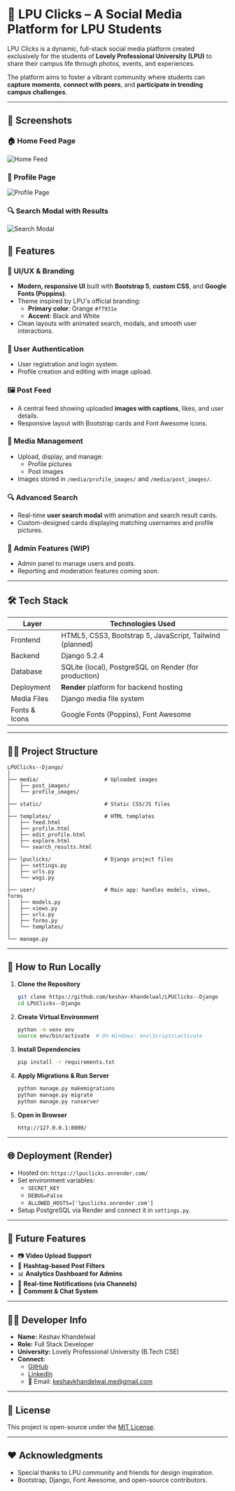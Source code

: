 # 📸 LPU Clicks – A Social Media Platform for LPU Students

LPU Clicks is a dynamic, full-stack social media platform created exclusively for the students of **Lovely Professional University (LPU)** to share their campus life through photos, events, and experiences.

The platform aims to foster a vibrant community where students can **capture moments**, **connect with peers**, and **participate in trending campus challenges**.

---
## 📸 Screenshots

### 🏠 Home Feed Page
![Home Feed](assets/home.png)

### 👤 Profile Page
![Profile Page](assets/profile.png)

### 🔍 Search Modal with Results
![Search Modal](assets/search.png)


## 🌟 Features

### 🎨 UI/UX & Branding
- **Modern, responsive UI** built with **Bootstrap 5**, **custom CSS**, and **Google Fonts (Poppins)**.
- Theme inspired by LPU's official branding:
  - **Primary color**: Orange `#f7931e`
  - **Accent**: Black and White
- Clean layouts with animated search, modals, and smooth user interactions.

### 👥 User Authentication
- User registration and login system.
- Profile creation and editing with image upload.

### 🖼️ Post Feed
- A central feed showing uploaded **images with captions**, likes, and user details.
- Responsive layout with Bootstrap cards and Font Awesome icons.

### 📂 Media Management
- Upload, display, and manage:
  - Profile pictures
  - Post images
- Images stored in `/media/profile_images/` and `/media/post_images/`.

### 🔍 Advanced Search
- Real-time **user search modal** with animation and search result cards.
- Custom-designed cards displaying matching usernames and profile pictures.

### 🔧 Admin Features (WIP)
- Admin panel to manage users and posts.
- Reporting and moderation features coming soon.

---

## 🛠 Tech Stack

| Layer       | Technologies Used                                     |
|-------------|--------------------------------------------------------|
| Frontend    | HTML5, CSS3, Bootstrap 5, JavaScript, Tailwind (planned) |
| Backend     | Django 5.2.4                                           |
| Database    | SQLite (local), PostgreSQL on Render (for production) |
| Deployment  | **Render** platform for backend hosting               |
| Media Files | Django media file system                              |
| Fonts & Icons | Google Fonts (Poppins), Font Awesome               |

---

## 🧑‍💻 Project Structure

```
LPUClicks--Django/
│
├── media/                     # Uploaded images
│   ├── post_images/
│   └── profile_images/
│
├── static/                    # Static CSS/JS files
│
├── templates/                 # HTML templates
│   ├── feed.html
│   ├── profile.html
│   ├── edit_profile.html
│   ├── explore.html
│   └── search_results.html
│
├── lpuclicks/                 # Django project files
│   ├── settings.py
│   ├── urls.py
│   └── wsgi.py
│
├── user/                      # Main app: handles models, views, forms
│   ├── models.py
│   ├── views.py
│   ├── urls.py
│   ├── forms.py
│   └── templates/
│
└── manage.py
```

---

## 🚀 How to Run Locally

1. **Clone the Repository**
   ```bash
   git clone https://github.com/keshav-khandelwal/LPUClicks--Django
   cd LPUClicks--Django
   ```

2. **Create Virtual Environment**
   ```bash
   python -m venv env
   source env/bin/activate  # On Windows: env\Scripts\activate
   ```

3. **Install Dependencies**
   ```bash
   pip install -r requirements.txt
   ```

4. **Apply Migrations & Run Server**
   ```bash
   python manage.py makemigrations
   python manage.py migrate
   python manage.py runserver
   ```

5. **Open in Browser**
   ```
   http://127.0.0.1:8000/
   ```

---

## 🌐 Deployment (Render)

- Hosted on: `https://lpuclicks.onrender.com/`
- Set environment variables:
  - `SECRET_KEY`
  - `DEBUG=False`
  - `ALLOWED_HOSTS=['lpuclicks.onrender.com']`
- Setup PostgreSQL via Render and connect it in `settings.py`.

---

## 🧩 Future Features

- 📷 **Video Upload Support**
- 📌 **Hashtag-based Post Filters**
- 📊 **Analytics Dashboard for Admins**
- 🔔 **Real-time Notifications (via Channels)**
- 💬 **Comment & Chat System**

---

## 👨‍💻 Developer Info

- **Name:** Keshav Khandelwal
- **Role:** Full Stack Developer
- **University:** Lovely Professional University (B.Tech CSE)
- **Connect:**
  - [GitHub](https://github.com/keshav-khandelwal)
  - [LinkedIn](https://www.linkedin.com/in/keshav-khandelwal-kk/)
  - 📧 Email: keshavkhandelwal.me@gmail.com

---

## 📄 License

This project is open-source under the [MIT License](LICENSE).

---

## ❤️ Acknowledgments

- Special thanks to LPU community and friends for design inspiration.
- Bootstrap, Django, Font Awesome, and open-source contributors.
